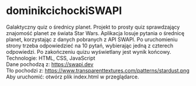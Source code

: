 # dominikcichockiSWAPI
Galaktyczny quiz o średnicy planet.
Projekt to prosty quiz sprawdzający znajomość planet ze świata Star Wars. Aplikacja losuje pytania o średnicę planet, korzystając z danych pobranych z API SWAPI.
Po uruchomieniu strony trzeba odpowiedzieć na 10 pytań, wybierając jedną z czterech odpowiedzi. Po zakończeniu quizu wyświetlany jest wynik końcowy.
Technologie: HTML, CSS, JavaScript  
Dane pochodzą z: https://swapi.dev  
Tło pochodzi z: https://www.transparenttextures.com/patterns/stardust.png
Aby uruchomić: otwórz plik index.html w przeglądarce.
